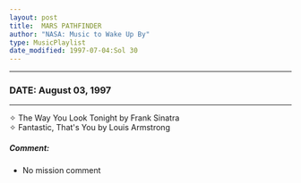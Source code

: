 ```yaml
---
layout: post
title:  MARS PATHFINDER
author: "NASA: Music to Wake Up By"
type: MusicPlaylist
date_modified: 1997-07-04:Sol 30
---
```


----
### DATE: August 03, 1997
----
✧ The Way You Look Tonight by Frank Sinatra  &nbsp;<br />✧ Fantastic, That's You by Louis Armstrong

##### Comment:
* No mission comment
